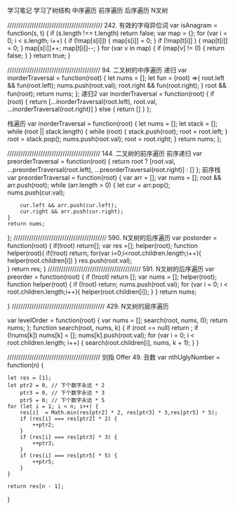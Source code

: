 学习笔记
学习了树结构 中序遍历 前序遍历 后序遍历 N叉树

///////////////////////////////////////////
242. 有效的字母异位词
var isAnagram = function(s, t) {
	if (s.length !== t.length) return false; 
	var map	= {};
	for (var i = 0; i < s.length; i++) {
		if (!map[s[i]]) {
			map[s[i]]	= 0;
		}
		if (!map[t[i]] ) {
			map[t[i]]	= 0;
		}
		map[s[i]]++;
		map[t[i]]--;
	}
	for (var v in map) {
		if (map[v] != 0)  {
			return false; 
		}
	}
	return true;
}

//////////////////////////////////////////
94. 二叉树的中序遍历
递归
var inorderTraversal = function(root) {
    let nums    = [];
    let fun     = (root) =>{
        root.left && fun(root.left);
        nums.push(root.val);
        root.right && fun(root.right);
    }
    root && fun(root);
    return nums;
};
递归2
var inorderTraversal = function(root) {
  if (root) {
    return [...inorderTraversal(root.left), root.val, ...inorderTraversal(root.right)]
  } else {
    return []
  }
};

栈遍历
var inorderTraversal = function(root) {
	let nums	= [];
	let stack	= [];
	while (root || stack.length) {
		while (root) {
			stack.push(root);
			root	= root.left;
		}
		root	= stack.pop();
		nums.push(root.val);
		root	= root.right;
	}
	return nums;
};

//////////////////////////////////////////
144. 二叉树的前序遍历
前序递归
var preorderTraversal = function(root) {
	return root ? [root.val, ...preorderTraversal(root.left), ...preorderTraversal(root.right)] : []
};
前序栈
var preorderTraversal = function(root) {
		var arr		= [];
		var nums	= [];
	root && arr.push(root);
	while (arr.length > 0) {
		let cur	= arr.pop();
		nums.push(cur.val);

		cur.left && arr.push(cur.left);
		cur.right && arr.push(cur.right);
	}
	return nums;
};
//////////////////////////////////////////
590. N叉树的后序遍历
var postorder = function(root) {
    if(!root) return[];
    var res =[];
    helper(root);
    function helper(root){
        if(!root) return;
        for(var i=0;i<root.children.length;i++){
            helper(root.children[i])
        }
        res.push(root.val);   
    }
    return res;
}
//////////////////////////////////////////
591. N叉树的后序遍历
var preorder = function(root) {
   	if (!root) return [];
	var nums	= [];
	helper(root);
	function helper(root) {
		if (!root) return;
		nums.push(root.val);
		for (var i = 0; i < root.children.length;i++){
			helper(root.children[i]);
		}
	}
	return nums;
 
}
//////////////////////////////////////////
429. N叉树的层序遍历

var levelOrder = function(root) {
	var nums	= [];
	search(root, nums, 0);
	return nums;
};
function search(root, nums, k) {
	if (root == null) return ;
	if (!nums[k]) nums[k]	= [];
	nums[k].push(root.val);
	for (var i = 0; i < root.children.length; i++) {
		search(root.children[i], nums, k + 1);
	}
}

//////////////////////////////////////////
剑指 Offer 49. 丑数
var nthUglyNumber = function(n) {

	let res	= [1];
    let ptr2 = 0, // 下个数字永远 * 2
        ptr3 = 0, // 下个数字永远 * 3
        ptr5 = 0; // 下个数字永远 * 5
	for (let i = 1; i < n; i++) {
		res[i]	= Math.min(res[ptr2] * 2, res[ptr3] * 3,res[ptr5] * 5);
        if (res[i] === res[ptr2] * 2) {
            ++ptr2;
        }
        if (res[i] === res[ptr3] * 3) {
            ++ptr3;
        }
        if (res[i] === res[ptr5] * 5) {
            ++ptr5;
        }
	}

	return res[n - 1];
}	
